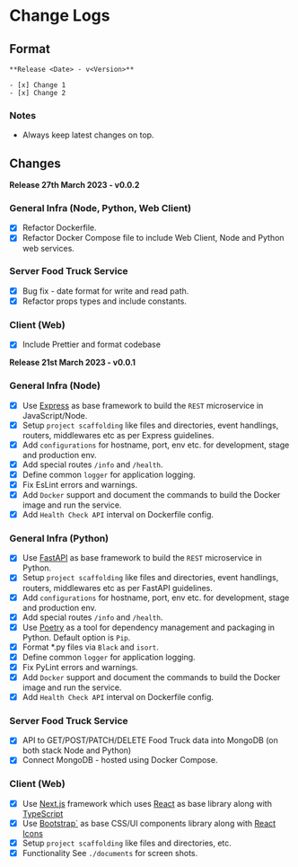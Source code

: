 # Change Logs

## Format

```
**Release <Date> - v<Version>**

- [x] Change 1
- [x] Change 2
```

### Notes

* Always keep latest changes on top.

## Changes

**Release 27th March 2023 - v0.0.2**

### General Infra (Node, Python, Web Client)

- [x] Refactor Dockerfile.
- [x] Refactor Docker Compose file to include Web Client, Node and Python web services.

### Server Food Truck Service

- [x] Bug fix - date format for write and read path.
- [x] Refactor props types and include constants.

### Client (Web)

- [x] Include Prettier and format codebase

**Release 21st March 2023 - v0.0.1**

### General Infra (Node)

- [x] Use [Express](https://expressjs.com/) as base framework to build the `REST` microservice in JavaScript/Node.
- [x] Setup `project scaffolding` like files and directories, event handlings, routers, middlewares etc as per Express guidelines.
- [x] Add `configurations` for hostname, port, env etc. for development, stage and production env.
- [x] Add special routes `/info` and `/health`.
- [x] Define common `logger` for application logging.
- [x] Fix EsLint errors and warnings.
- [x] Add `Docker` support and document the commands to build the Docker image and run the service.
- [x] Add `Health Check API` interval on Dockerfile config.

### General Infra (Python)

- [x] Use [FastAPI](https://fastapi.tiangolo.com/) as base framework to build the `REST` microservice in Python.
- [x] Setup `project scaffolding` like files and directories, event handlings, routers, middlewares etc as per FastAPI guidelines.
- [x] Add `configurations` for hostname, port, env etc. for development, stage and production env.
- [x] Add special routes `/info` and `/health`.
- [x] Use [Poetry](https://python-poetry.org/docs/) as a tool for dependency management and packaging in Python. Default option is `Pip`.
- [x] Format *.py files via `Black` and `isort`.
- [x] Define common `logger` for application logging.
- [x] Fix PyLint errors and warnings.
- [x] Add `Docker` support and document the commands to build the Docker image and run the service.
- [x] Add `Health Check API` interval on Dockerfile config.

### Server Food Truck Service

- [x] API to GET/POST/PATCH/DELETE Food Truck data into MongoDB (on both stack Node and Python)
- [x] Connect MongoDB - hosted using Docker Compose.

### Client (Web)

- [x] Use [Next.js](https://nextjs.org/) framework which uses [React](https://react.dev/) as base library along with [TypeScript](https://www.typescriptlang.org/)
- [x] Use [Bootstrap`](https://getbootstrap.com/) as base CSS/UI components library along with [React Icons](https://react-icons.github.io/react-icons/)
- [x] Setup `project scaffolding` like files and directories, etc.
- [x] Functionality See `./documents` for screen shots.
